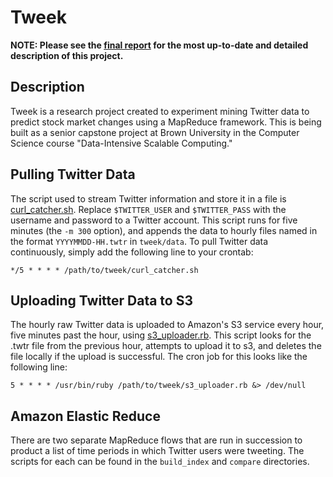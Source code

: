 Tweek
====

**NOTE: Please see the [final report][report] for the most up-to-date and detailed description of this project.**

[report]: https://www.dropbox.com/s/x9x52x5oj95ylqd/twitter_stock_market.pdf

Description
-----------
Tweek is a research project created to experiment mining Twitter data to predict stock market changes using a MapReduce framework. This is being built as a senior capstone project at Brown University in the Computer Science course "Data-Intensive Scalable Computing."

Pulling Twitter Data
--------------------
The script used to stream Twitter information and store it in a file is [curl_catcher.sh][curl_catcher]. Replace `$TWITTER_USER` and `$TWITTER_PASS` with the username and password to a Twitter account. This script runs for five minutes (the `-m 300` option), and appends the data to hourly files named in the format `YYYYMMDD-HH.twtr` in `tweek/data`. To pull Twitter data continuously, simply add the following line to your crontab:

`*/5 * * * * /path/to/tweek/curl_catcher.sh`

Uploading Twitter Data to S3
----------------------------
The hourly raw Twitter data is uploaded to Amazon's S3 service every hour, five minutes past the hour, using [s3_uploader.rb][s3_uploader]. This script looks for the .twtr file from the previous hour, attempts to upload it to s3, and deletes the file locally if the upload is successful. The cron job for this looks like the following line:

`5 * * * * /usr/bin/ruby /path/to/tweek/s3_uploader.rb &> /dev/null`


[curl_catcher]: https://github.com/mgartner/tweek/blob/master/curl_catcher.sh
[s3_uploader]: https://github.com/mgartner/tweek/blob/master/s3_uploader.rb

Amazon Elastic Reduce
---------------------
There are two separate MapReduce flows that are run in succession to product a list of time periods in which Twitter users were tweeting. The scripts for each can be found in the `build_index` and `compare` directories.

